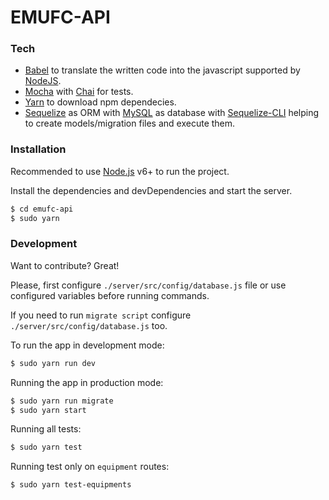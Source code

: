 # EMUFC-API

### Tech

* [Babel](https://babeljs.io/) to translate the written code into the javascript supported by [NodeJS](https://nodejs.org/en/).
* [Mocha](https://mochajs.org/) with [Chai](http://chaijs.com/) for tests.
* [Yarn](https://yarnpkg.com/en/) to download npm dependecies.
* [Sequelize](http://docs.sequelizejs.com/) as ORM with [MySQL](https://www.mysql.com/) as database with [Sequelize-CLI](https://github.com/sequelize/cli) helping to create models/migration files and execute them.


### Installation

Recommended to use [Node.js](https://nodejs.org/) v6+ to run the project.

Install the dependencies and devDependencies and start the server.

```sh
$ cd emufc-api
$ sudo yarn
```

### Development

Want to contribute? Great!

Please, first configure `./server/src/config/database.js` file or use configured variables before running commands.

If you need to run `migrate script` configure `./server/src/config/database.js` too.

To run the app in development mode:
```sh
$ sudo yarn run dev
```

Running the app in production mode:
```sh
$ sudo yarn run migrate
$ sudo yarn start
```

Running all tests:
```sh
$ sudo yarn test
```

Running test only on `equipment` routes:
```sh
$ sudo yarn test-equipments
```
